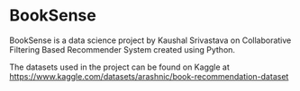 # BookSense

BookSense is a data science project by Kaushal Srivastava on Collaborative Filtering Based Recommender System created using Python.

The datasets used in the project can be found on Kaggle at https://www.kaggle.com/datasets/arashnic/book-recommendation-dataset

